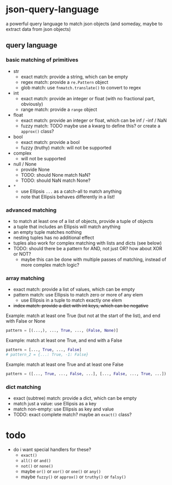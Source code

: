 # json-query-language

a powerful query language to match json objects (and someday, maybe to extract data from json objects)

## query language

### basic matching of primitives

* str
  * exact match: provide a string, which can be empty
  * regex match: provide a `re.Pattern` object
  * glob match: use `fnmatch.translate()` to convert to regex
* int
  * exact match: provide an integer or float (with no fractional part, obviously)
  * range match: provide a `range` object
* float
  * exact match: provide an integer or float, which can be inf / -inf / NaN
  * fuzzy match: TODO maybe use a kwarg to define this? or create a `approx()` class?
* bool
  * exact match: provide a bool
  * fuzzy (truthy) match: will not be supported
* complex
  * will not be supported
* null / None
  * provide None
  * TODO: should None match NaN?
  * TODO: should NaN match None?
* `*`
  * use Ellipsis `...` as a catch-all to match anything
  * note that Ellipsis behaves differently in a list!

### advanced matching

* to match at least one of a list of objects, provide a tuple of objects
* a tuple that includes an Ellipsis will match anything
* an empty tuple matches nothing
* nesting tuples has no additional effect
* tuples also work for complex matching with lists and dicts (see below)
* TODO: should there be a pattern for AND, not just OR? how about XOR or NOT?
  * maybe this can be done with multiple passes of matching, instead of more complex match logic?

### array matching

* exact match: provide a list of values, which can be empty
* pattern match: use Ellipsis to match zero or more of any elem
  * use Ellipsis in a tuple to match exactly one elem
* ~~index match: provide a dict with int keys, which can be negative~~

Example: match at least one True (but not at the start of the list), and end with False or None

```python
pattern = [(...,), ..., True, ..., (False, None)]
```

Example: match at least one True, and end with a False

```python
pattern = [..., True, ..., False]
# pattern_2 = {...: True, -1: False}
```

Example: match at least one True and at least one False

```python
pattern = ([..., True, ..., False, ...], [..., False, ..., True, ...])
```

### dict matching

* exact (subtree) match: provide a dict, which can be empty
* match just a value: use Ellipsis as a key
* match non-empty: use Ellipsis as key and value
* TODO: exact complete match? maybe an `exact()` class?

# todo

* do i want special handlers for these?
  * `exact()`
  * `all()` or `and()`
  * `not()` or `none()`
  * maybe `or()` or `xor()` or `one()` or `any()`
  * maybe `fuzzy()` or `approx()` or `truthy()` or `falsy()`
